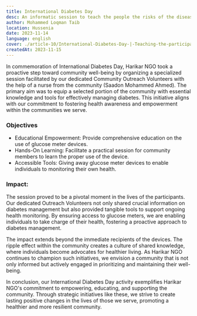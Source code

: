 ```yaml
---
title: International Diabetes Day
desc: An informatic session to teach the people the risks of the disease along with ways to measure and control the sugar levels.
author: Mohammed Loqman Taib
location: Hussenia
date: 2023-11-14
language: english
cover: ./article-10/International-Diabetes-Day-|-Teaching-the-participants-how-to-use-the-devices.webp
createdAt: 2023-11-15
---
```


In commemoration of International Diabetes Day, Harikar NGO took a
proactive step toward community well-being by organizing a specialized
session facilitated by our dedicated Community Outreach Volunteers
with the help of a nurse from the community (Saadon Mohammed
Ahmed). The primary aim was to equip a selected portion of the
community with essential knowledge and tools for effectively managing
diabetes. This initiative aligns with our commitment to fostering
health awareness and empowerment within the communities we serve.

### Objectives

- Educational Empowerment: Provide comprehensive education on the use
  of glucose meter devices.
- Hands-On Learning: Facilitate a practical session for community
  members to learn the proper use of the device.
- Accessible Tools: Giving away glucose meter devices to enable
  individuals to monitoring their own health.
 
### Impact:

The session proved to be a pivotal moment in the lives of the
participants. Our dedicated Outreach Volunteers not only shared
crucial information on diabetes management but also provided tangible
tools to support ongoing health monitoring. By ensuring access to
glucose meters, we are enabling individuals to take
charge of their health, fostering a proactive approach to diabetes
management.

The impact extends beyond the immediate recipients of the devices. The
ripple effect within the community creates a culture of shared
knowledge, where individuals become advocates for healthier living. As
Harikar NGO continues to champion such initiatives, we envision a
community that is not only informed but actively engaged in
prioritizing and maintaining their well-being.

In conclusion, our International Diabetes Day activity exemplifies
Harikar NGO's commitment to empowering, educating, and supporting the
community. Through strategic initiatives like these, we strive
to create lasting positive changes in the lives of those we serve,
promoting a healthier and more resilient community.
